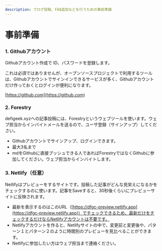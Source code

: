 ```yaml
---
description: ブログ投稿、FAQ追加などを行うための事前準備
---
```


# 事前準備

### 1. Githubアカウント

Githubアカウント作成で ID、パスワードを登録します。

これは必須ではありませんが、オープンソースプロジェクトで利用するツールは、Githubアカウントでサインインできるサービスが多く、Githubアカウントだけ作っておくとログインが便利になります。

[https://github.com](https://github.com)

### 2. Forestry

defigeek.xyzへの記事投稿には、Forestryというウェブツールを使います。ウェブ担当からインバイトメールを送るので、ユーザ登録（サインアップ）してください。

* Githubアカウントでサインアップ、ログインできます。
* 最大3名まで
* mdをGithubに直接プッシュできる人であればForestryではなくGithubに参加してください。ウェブ担当からインバイトします。

### 3. Netlify（任意）

Netlifyはプレビューをするサイトです。投稿した記事がどんな見栄えになるかをチェックするのに使います。記事をSaveすると、30秒後くらいにプレビューサイトに反映されます。

* 最新を表示するのはこのURL（[https://dfgc-preview.netlify.app](https://dfgc-preview.netlify.app)）でチェックできるため、最新だけをチェックするだけならNetlifyアカウントは不要です。
* Netlifyアカウントを作ると、Netlifyサイトの中で、変更前と変更後や、パターン１とパターン２のように時間別のプレビューを見比べることができます。
* Netlifyに参加したい方はウェブ担当まで連絡ください。



